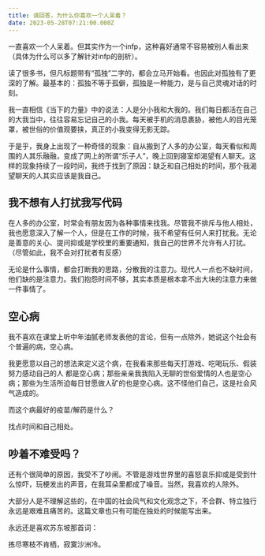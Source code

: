 ```yaml
---
title: 请回答，为什么你喜欢一个人呆着？
date: 2023-05-28T07:21:00.000Z
---
```



一直喜欢一个人呆着。但其实作为一个infp，这种喜好通常不容易被别人看出来（具体为什么可以多了解针对infp的剖析）。

读了很多书，但凡标题带有“孤独”二字的，都会立马开始看。也因此对孤独有了更深的了解。最基本的：孤独不等于孤僻，孤独是一种能力，是与自己灵魂对话的时刻。

我一直相信《当下的力量》中的说法：人是分小我和大我的。我们每日都活在自己的大我当中，往往容易忘记自己的小我。每天被手机的消息裹胁，被他人的目光笼罩，被世俗的价值观要挟，真正的小我变得无影无踪。

于是乎，我身上出现了一种奇怪的现象：自从搬到了人多的办公室，每天看似和周围的人其乐融融，变成了网上的所谓“乐子人”，晚上回到寝室却渴望有人聊天。这样的现象持续了一段时间，我终于找到了原因：缺乏和自己相处的时间，那个我渴望聊天的人其实应该是我自己。

## 我不想有人打扰我写代码

在人多的办公室，时常会有朋友因为各种事情来找我。尽管我不排斥与他人相处，我也愿意深入了解一个人，但是在工作的时候，我不希望有任何人来打扰我。无论是善意的关心、提问抑或是学校里的重要通知，我自己的世界不允许有人打扰。（尽管如此，我不会对打扰者有反感）

无论是什么事情，都会打断我的思路，分散我的注意力。现代人一点也不缺时间，他们缺的是注意力。我们抱怨时间不够，其实本质是根本拿不出大块的注意力来做一件事情了。

## 空心病

我不喜欢在课堂上听中年油腻老师发表他的言论，但有一点除外，她说这个社会有个普遍的病，空心病。

我更愿意以自己的想法来定义这个病，在我看来那些每天打游戏、吃喝玩乐、假装努力感动自己的人 都是空心病；那些亲亲我我陷入无聊的世俗爱情的人也是空心病；那些为生活所迫每日甘愿做人矿的也是空心病。这不怪他们自己，这是社会风气造成的。

而这个病最好的疫苗/解药是什么？

找点时间和自己相处。

## 吵着不难受吗？

还有个很简单的原因，我受不了吵闹。不管是游戏世界里的喜怒哀乐抑或是受到什么惊吓，玩梗发出的声音，在我耳朵里都成了噪音。当然，我喜欢的人除外。

大部分人是不理解这些的，在中国的社会风气和文化观念之下，不合群、特立独行永远是艰难且痛苦的。这篇文章也只有可能在独处的时候能写出来。

永远还是喜欢苏东坡那首词：

拣尽寒枝不肯栖，寂寞沙洲冷。
